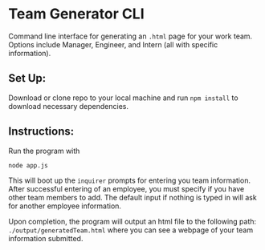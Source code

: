 # Team Generator CLI

Command line interface for generating an `.html` page for your work team.  Options include Manager, Engineer, and Intern (all with specific information).

## Set Up:

Download or clone repo to your local machine and run 
```npm install``` to download necessary dependencies.

## Instructions:

Run the program with 
```
node app.js
```

This will boot up the `inquirer` prompts for entering you team information.  After successful entering of an employee, you must specify if you have other team members to add.  The default input if nothing is typed in will ask for another employee information.

Upon completion, the program will output an html file to the following path: `./output/generatedTeam.html` where you can see a webpage of your team information submitted.